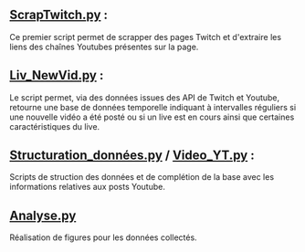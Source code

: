 ## [ScrapTwitch.py](https://github.com/AntoineHou/Youtube-Twitch-/blob/main/ScrapTwitch.py)  :

Ce premier script permet de scrapper des pages Twitch et d'extraire les liens des chaînes Youtubes présentes sur la page. 

## [Liv_NewVid.py](https://github.com/AntoineHou/Youtube-Twitch-/blob/main/Liv_NewVid.py)  :                

Le script permet, via des données issues des API de Twitch et Youtube, retourne une base de données temporelle indiquant à intervalles réguliers si une nouvelle vidéo a été posté ou si un live est en cours ainsi que certaines caractéristiques du live.

## [Structuration_données.py](https://github.com/AntoineHou/Youtube-Twitch-/blob/main/Structuration_données.py)   /   [Video_YT.py](https://github.com/AntoineHou/Youtube-Twitch-/blob/main/Video_YT.py)   :

Scripts de struction des données et de complétion de la base avec les informations relatives aux posts Youtube. 

## [Analyse.py](https://github.com/AntoineHou/Youtube-Twitch-/blob/main/Analyse.py)          

Réalisation de figures pour les données collectés. 

